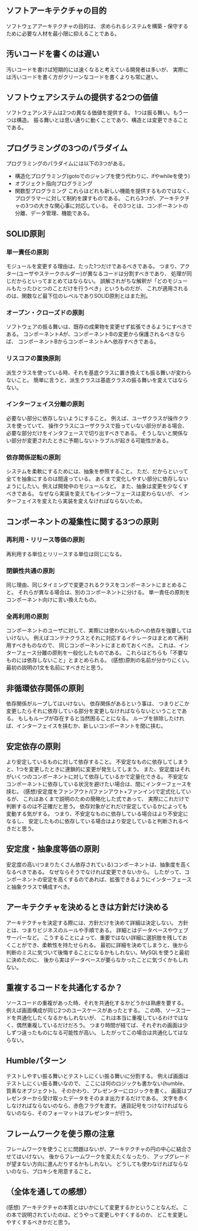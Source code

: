 ## ソフトアーキテクチャの目的
ソフトウェアアーキテクチャの目的は、
求められるシステムを構築・保守するために必要な人材を最小限に抑えることである。

## 汚いコードを書くのは遅い
汚いコードを書けば短期的には速くなると考えている開発者は多いが、
実際には汚いコードを書く方がクリーンなコードを書くよりも常に遅い。

## ソフトウェアシステムの提供する2つの価値
ソフトウェアシステムは2つの異なる価値を提供する。
1つは振る舞い。もう一つは構造。
振る舞いとは思い通りに動くことであり、構造とは変更できることである。

## プログラミングの3つのパラダイム
プログラミングのパラダイムには以下の3つがある。
- 構造化プログラミング(gotoでのジャンプを使う代わりに、ifやwhileを使う)
- オブジェクト指向プログラミング
- 関数型プログラミング
これらはどれも新しい機能を提供するものではなく、
プログラマーに対して制約を課すものである。
これら3つが、アーキテクチャの3つの大きな関心事に対応している。
その3つとは、コンポーネントの分離、データ管理、機能である。

## SOLID原則
### 単一責任の原則
モジュールを変更する理由は、たった1つだけであるべきである。
つまり、アクター(ユーザやステークホルダー)が異なるコードは分割すべきであり、
処理が同じだからといってまとめてはならない。
誤解されがちな解釈が「どのモジュールもたったひとつのことだけを行うべき」というものだが、
これが適用されるのは、関数など最下位のレベルでありSOLID原則とはまた別。
### オープン・クローズドの原則
ソフトウェアの振る舞いは、既存の成果物を変更せず拡張できるようにすべきである。
コンポーネントAが、コンポーネントBの変更から保護されるべきならば、
コンポーネントBからコンポーネントAへ依存すべきである。
### リスコフの置換原則
派生クラスを使っている時、それを基底クラスに置き換えても振る舞いが変わらないこと。
簡単に言うと、派生クラスは基底クラスの振る舞いを変えてはならない。
### インターフェイス分離の原則
必要ない部分に依存しないようにすること。
例えば、ユーザクラスが操作クラスを使っていて、
操作クラスにユーザクラスで扱っていない部分がある場合、
必要な部分だけをインタフェースで切り出すべきである。
そうしないと関係ない部分が変更されたときに予期しないトラブルが起きる可能性がある。
### 依存関係逆転の原則
システムを柔軟にするためには、抽象を参照すること。
ただ、だからといって全てを抽象にするのは間違っている。
あくまで変化しやすい部分に依存しないようにしたい。例えば開発中のモジュールなど。
また、抽象は変更を少なくすべきである。
なぜなら実装を変えてもインターフェースは変わらないが、
インターフェイスを変えたら実装を変えなければならないため。

## コンポーネントの凝集性に関する3つの原則
### 再利用・リリース等価の原則
再利用する単位とリリースする単位は同じになる。
### 閉鎖性共通の原則
同じ理由、同じタイミングで変更されるクラスをコンポーネントにまとめること。
それらが異なる場合は、別のコンポーネントに分ける。
単一責任の原則をコンポーネント向けに言い換えたもの。
### 全再利用の原則
コンポーネントのユーザに対して、実際には使わないものへの依存を強要してはいけない。
例えばコンテナクラスとそれに対応するイテレータはまとめて再利用すべきものなので、
同じコンポーネントにまとめておくべき。
これは、インターフェース分離の原則を一般化したものである。
これらはどちらも「不要なものには依存しないこと」とまとめられる。
(感想)原則の名前が分かりにくい。最初の説明の1文を名前にすべきだと思う。

## 非循環依存関係の原則
依存関係がループしてはいけない。
依存関係があるという事は、
つまりどこか変更したらそれに依存している部分を変更しなければならないということである。
もしもループが存在すると当然困ることになる。
ループを排除したければ、インターフェイスを挟むか、新しいコンポーネントを間に挟む。

## 安定依存の原則
より安定しているものに対して依存すること。
不安定なものに依存してしまうと、1つを変更したときに連鎖的に変更が発生してしまう。
また、安定度はそれがいくつのコンポーネントに対して依存しているかで定量化できる。
不安定なコンポーネントに依存している状況を避けたい場合は、間にインターフェースを挟む。
(感想)安定度をファンアウト/(ファンアウト+ファンイン)で定式化しているが、
これはあくまで説明のための簡略化した式であって、
実際にこれだけで判断するのは不正確だと思う。
依存対象がどれだけ安定しているかによっても変動する気がする。
つまり、不安定なものに依存している場合はより不安定になるし、
安定したものに依存している場合はより安定していると判断されるべきだと思う。

## 安定度・抽象度等価の原則
安定度の高い(つまりたくさん依存されている)コンポーネントは、抽象度を高くなるべきである。
なぜならそうでなければ変更できないから。
したがって、コンポーネントの安定を高くするのであれば、拡張できるようにインターフェースと抽象クラスで構成すべき。

## アーキテクチャを決めるときは方針だけ決める
アーキテクチャを決定する際には、方針だけを決めて詳細は決定しない。
方針とは、つまりビジネスのルールや手順である。
詳細とはデータベースやウェブサーバーなど。
こうすることによって、重要ではない詳細に選択肢を残しておくことができ、柔軟性を持たせられる。
最初に詳細を決めてしまうと、後から判断のミスに気づいて後悔することになるかもしれない。MySQLを使うと最初に決めたのに、
後から実はデータベースが要らなかったことに気づくかもしれない。

## 重複するコードを共通化するか？
ソースコードの重複があった時、それを共通化するかどうかは熟慮を要する。
例えば画面構成が同じ2つのユースケースがあったとする。
この時、ソースコードを共通化したくなるかもしれないが、
これは本当に重複しているわけではなく、偶然重複しているだけだろう。
つまり時間が経てば、それぞれの画面は少しずつ違ったものになる可能性が高い。
したがってこの場合は共通化してはならない。

## Humbleパターン
テストしやすい振る舞いとテストしにくい振る舞いに分割する。
例えば画面はテストしにくい振る舞いなので、
ここには何のロジックも書かない(humble、質素なオブジェクト)。
そのかわり、プレゼンターにロジックを書く。
画面はプレゼンターから受け取ったデータをそのまま出力するだけである。
文字を赤くしなければならないのなら、赤色フラグを渡す。
通貨記号をつけなければならないのなら、そのフォーマットはプレゼンターが行う。

## フレームワークを使う際の注意
フレームワークを使うことに問題はないが、アーキテクチャの円の中心に結合させてはいけない。
後からフレームワークを変えたくなったり、
アップグレードが望まない方向に進んだりするかもしれない。
どうしても使わなければならないのなら、プロキシを用意すること。

## （全体を通しての感想）
(感想) アーキテクチャの本質とはいかにして変更するかということなんだ。
この本で説明されていたのは、どうやって変更しやすくするのか、
どこを変更しやすくするべきかだと思う。